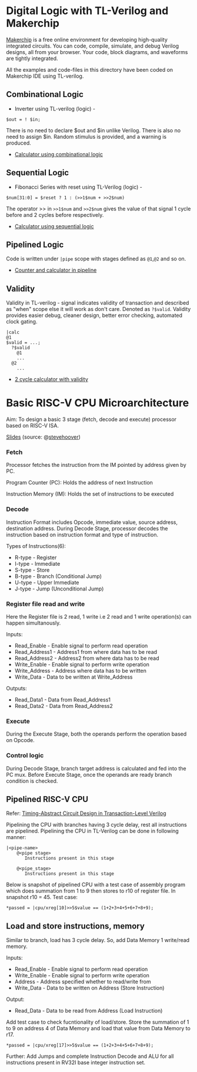 # Digital Logic with TL-Verilog and Makerchip
<a href="https://makerchip.com/">Makerchip</a> is a free online environment for developing high-quality integrated circuits. You can code, compile, simulate, and debug Verilog designs, 
all from your browser. Your code, block diagrams, and waveforms are tightly integrated.

All the examples and code-files in this directory have been coded on Makerchip IDE using TL-verilog.
## Combinational Logic

* Inverter using TL-verilog (logic) -
```
$out = ! $in;
```
There is no need to declare $out and $in unlike Verilog. There is also no need to assign $in. Random stimulus is provided, and a warning is produced.

* <a href="https://github.com/RISCV-MYTH-WORKSHOP/riscv_myth_workshop_may22-adithi-su/blob/master/Day3_5/calculator_combinational.tlv">Calculator using combinational logic </a>

## Sequential Logic

* Fibonacci Series with reset using TL-Verilog (logic) - 
```
$num[31:0] = $reset ? 1 : (>>1$num + >>2$num)
```
The operator >> in `>>1$num` and `>>2$num` gives the value of that signal 1 cycle before and 2 cycles before respectively.

* <a href="https://github.com/RISCV-MYTH-WORKSHOP/riscv_myth_workshop_may22-adithi-su/blob/master/Day3_5/calculator_sequential.tlv">Calculator using sequential logic </a>

## Pipelined Logic

Code is written under `|pipe` scope with stages defined as `@1`,`@2` and so on.
* <a href="https://github.com/RISCV-MYTH-WORKSHOP/riscv_myth_workshop_may22-adithi-su/blob/master/Day3_5/calculator_with_counter.tlv">Counter and calculator in pipeline</a>

## Validity

Validity in TL-verilog - signal indicates validity of transaction and described as "when" scope else it will work as don't care. Denoted as `?$valid`. 
Validity provides easier debug, cleaner design, better error checking, automated clock gating.
```
|calc
@1
$valid = ...;
  ?$valid
    @1 
    ...
  @2
    ...
```
* <a href = "https://github.com/RISCV-MYTH-WORKSHOP/riscv_myth_workshop_may22-adithi-su/blob/master/Day3_5/calculator_validity.tlv"> 2 cycle calculator with validity </a> 
# Basic RISC-V CPU Microarchitecture 
Aim: To design a basic 3 stage (fetch, decode and execute) processor based on RISC-V ISA.

<a href="https://drive.google.com/file/d/1tqvXmFru31-tezDX30jTNJoLcQk308UM/view">Slides</a> (source: @<a href="https://github.com/stevehoover">stevehoover</a>)

### Fetch

Processor fetches the instruction from the IM pointed by address given by PC.

Program Counter (PC): Holds the address of next Instruction

Instruction Memory (IM): Holds the set of instructions to be executed

### Decode 

Instruction Format includes Opcode, immediate value, source address, destination address. During Decode Stage, processor decodes the instruction based on instruction format and type of instruction.

Types of Instructions(6):

* R-type - Register
* I-type - Immediate
* S-type - Store
* B-type - Branch (Conditional Jump)
* U-type - Upper Immediate
* J-type - Jump (Unconditional Jump)

### Register file read and write 

Here the Register file is 2 read, 1 write i.e 2 read and 1 write operation(s) can happen simultanously.

Inputs:

* Read_Enable - Enable signal to perform read operation
* Read_Address1 - Address1 from where data has to be read
* Read_Address2 - Address2 from where data has to be read
* Write_Enable - Enable signal to perform write operation
* Write_Address - Address where data has to be written
* Write_Data - Data to be written at Write_Address

Outputs:

* Read_Data1 - Data from Read_Address1
* Read_Data2 - Data from Read_Address2

### Execute

During the Execute Stage, both the operands perform the operation based on Opcode.

### Control logic 

During Decode Stage, branch target address is calculated and fed into the PC mux. Before Execute Stage, once the operands are ready branch condition is checked.

## Pipelined RISC-V CPU
Refer: <a href="https://ieeexplore.ieee.org/document/8119264"> Timing-Abstract Circuit Design in Transaction-Level Verilog </a>

Pipelining the CPU with branches having 3 cycle delay, rest all instructions are pipelined. Pipelining the CPU in TL-Verilog can be done in following manner:
```
|<pipe-name>
    @<pipe stage>
       Instructions present in this stage
       
    @<pipe_stage>
       Instructions present in this stage
```      
Below is snapshot of pipelined CPU with a test case of assembly program which does summation from 1 to 9 then stores to r10 of register file. In snapshot r10 = 45. Test case:
```
*passed = |cpu/xreg[10]>>5$value == (1+2+3+4+5+6+7+8+9);
```

## Load and store instructions, memory

Similar to branch, load has 3 cycle delay. So, add Data Memory 1 write/read memory.

Inputs:

* Read_Enable - Enable signal to perform read operation
* Write_Enable - Enable signal to perform write operation
* Address - Address specified whether to read/write from
* Write_Data - Data to be written on Address (Store Instruction)

Output:

* Read_Data - Data to be read from Address (Load Instruction)

Add test case to check fucntionality of load/store. Store the summation of 1 to 9 on address 4 of Data Memory and load that value from Data Memory to r17.
```
*passed = |cpu/xreg[17]>>5$value == (1+2+3+4+5+6+7+8+9);
```

Further: Add Jumps and complete Instruction Decode and ALU for all instructions present in RV32I base integer instruction set.
